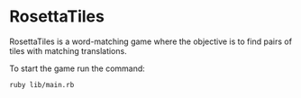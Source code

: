 # RosettaTiles

RosettaTiles is a word-matching game where the objective is to find pairs of
tiles with matching translations.

To start the game run the command:
```sh
ruby lib/main.rb
```
